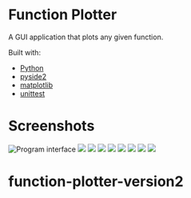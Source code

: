 ﻿
# Function Plotter

A GUI application that plots any given function.

Built with:

 - [Python](https://www.python.org/)
 - [pyside2](https://pypi.org/project/PySide2/)
 - [matplotlib](https://matplotlib.org/)
 - [unittest](https://docs.python.org/3/library/unittest.html)

# Screenshots
![Program interface](https://i.postimg.cc/hG09ZK53/image-009.png)
![](https://i.postimg.cc/SKXhDKRm/image-001.png)
![](https://i.postimg.cc/mkPCrC20/image-002.png)
![](https://i.postimg.cc/NLh9fnnH/image-003.png)
![](https://i.postimg.cc/s2nJDV4G/image-004.png)
![](https://i.postimg.cc/59QmbWYj/image-005.png)
![](https://i.postimg.cc/BnpTMqy7/image-006.png)
![](https://i.postimg.cc/XN59tKmC/image-007.png)
![](https://i.postimg.cc/6qB6jNFz/image-008.png)

# function-plotter-version2

